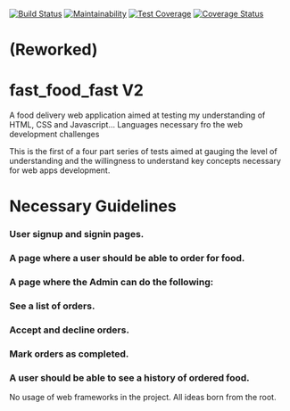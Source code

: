 [![Build Status](https://travis-ci.com/GransonO/fast_food_fastv2.svg?branch=develop)](https://travis-ci.com/GransonO/fast_food_fastv2)  [![Maintainability](https://api.codeclimate.com/v1/badges/d35f8fc314106e01aac7/maintainability)](https://codeclimate.com/github/GransonO/fast_food_fastv2/maintainability)  [![Test Coverage](https://api.codeclimate.com/v1/badges/d35f8fc314106e01aac7/test_coverage)](https://codeclimate.com/github/GransonO/fast_food_fastv2/test_coverage)  [![Coverage Status](https://coveralls.io/repos/github/GransonO/fast_food_fastv2/badge.svg?branch=develop)](https://coveralls.io/github/GransonO/fast_food_fastv2?branch=develop)

# (Reworked)
# fast_food_fast V2
A food delivery web application aimed at testing my understanding of HTML, CSS and Javascript... Languages necessary fro the web development challenges

This is the first of a four part series of tests aimed at gauging the level of understanding and the willingness to understand key concepts necessary for web apps development.

# Necessary Guidelines
### User signup and signin pages.
### A page where a user should be able to order for food.
### A page where the Admin can do the following:
### See a list of orders.
### Accept and decline orders.
### Mark orders as completed.
### A user should be able to see a history of ordered food.
No usage of web frameworks in the project. All ideas born from the root.
